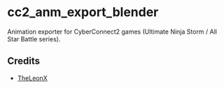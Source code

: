 # cc2_anm_export_blender
Animation exporter for CyberConnect2 games (Ultimate Ninja Storm / All Star Battle series).

## Credits
- [TheLeonX](https://www.youtube.com/c/TheLeonx) 
